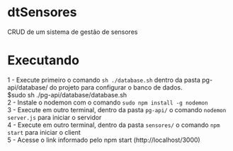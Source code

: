 # dtSensores
CRUD de um sistema de gestão de sensores

# Executando
1 - Execute primeiro o comando  `sh ./database.sh` dentro da pasta pg-api/database/ do projeto para configurar o banco de dados.<br />
    $sudo sh ./pg-api/database/database.sh<br />
2 - Instale o nodemon com o comando `sudo npm install -g nodemon`<br />
3 - Execute em outro terminal, dentro da pasta `pg-api/` o comando `nodemon server.js` para iniciar o servidor<br />
4 - Execute em outro terminal, dentro da pasta `sensores/` o comando `npm start` para iniciar o client<br />
5 - Acesse o link informado pelo npm start (http://localhost/3000)<br />
